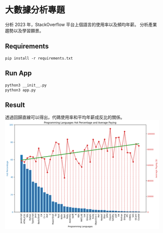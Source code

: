 # 大數據分析專題

分析 2023 年，StackOverflow 平台上個語言的使用率以及頻均年薪。
分析產業趨勢以及學習願景。

## Requirements

```
pip install -r requirements.txt
```

## Run App

```
python3 __init__.py
python3 app.py
```

## Result

透過回歸直線可以得出，代碼使用率和平均年薪成反比的關係。
![result of the analysis](./result.png)
